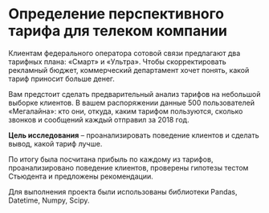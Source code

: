 # Определение перспективного тарифа для телеком компании
Клиентам федерального оператора сотовой связи предлагают два тарифных плана: «Смарт» и «Ультра». Чтобы скорректировать рекламный бюджет, коммерческий департамент хочет понять, какой тариф приносит больше денег.

Вам предстоит сделать предварительный анализ тарифов на небольшой выборке клиентов. В вашем распоряжении данные 500 пользователей «Мегалайна»: кто они, откуда, каким тарифом пользуются, сколько звонков и сообщений каждый отправил за 2018 год.

**Цель исследования** – проанализировать поведение клиентов и сделать вывод, какой тариф лучше.

По итогу была посчитана прибыль по каждому из тарифов, проанализировано поведение клиентов, проверены гипотезы тестом Стьюдента и предложены рекомендации. 

Для выполнения проекта были использованы библиотеки Pandas, Datetime, Numpy, Scipy.
